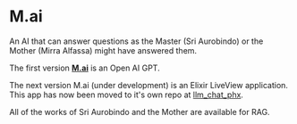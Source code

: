 # M.ai

An AI that can answer questions as the Master (Sri Aurobindo) or the Mother (Mirra Alfassa) might have answered them.

The first version [**M.ai**](https://chat.openai.com/g/g-iAYDHm7Gq-m-ai) is an Open AI GPT.

The next version M.ai (under development) is an Elixir LiveView application. This app has now been moved to it's own repo at [llm_chat_phx](https://github.com/restlessronin/llm_chat_phx).


All of the works of Sri Aurobindo and the Mother are available for RAG.
